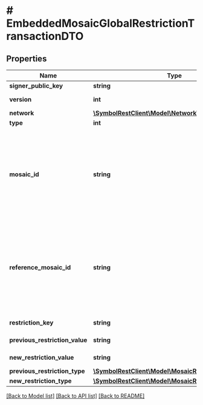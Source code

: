 # # EmbeddedMosaicGlobalRestrictionTransactionDTO

## Properties

Name | Type | Description | Notes
------------ | ------------- | ------------- | -------------
**signer_public_key** | **string** | Public key. |
**version** | **int** | Entity version. |
**network** | [**\SymbolRestClient\Model\NetworkTypeEnum**](NetworkTypeEnum.md) |  |
**type** | **int** |  |
**mosaic_id** | **string** | Mosaic identifier. If the most significant bit of byte 0 is set, a namespaceId (alias) is used instead of the real mosaic identifier. |
**reference_mosaic_id** | **string** | Mosaic identifier. If the most significant bit of byte 0 is set, a namespaceId (alias) is used instead of the real mosaic identifier. |
**restriction_key** | **string** | Restriction key. |
**previous_restriction_value** | **string** | Restriction value. |
**new_restriction_value** | **string** | Restriction value. |
**previous_restriction_type** | [**\SymbolRestClient\Model\MosaicRestrictionTypeEnum**](MosaicRestrictionTypeEnum.md) |  |
**new_restriction_type** | [**\SymbolRestClient\Model\MosaicRestrictionTypeEnum**](MosaicRestrictionTypeEnum.md) |  |

[[Back to Model list]](../../README.md#models) [[Back to API list]](../../README.md#endpoints) [[Back to README]](../../README.md)
